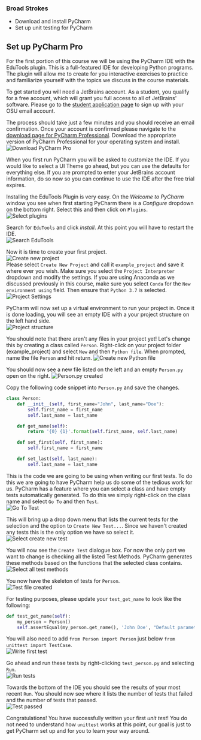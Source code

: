 ### Broad Strokes
* Download and install PyCharm
* Set up unit testing for PyCharm

## Set up PyCharm Pro
For the first portion of this course we will be using the PyCharm IDE with the EduTools plugin. This is a full-featured IDE for developing Python programs. The plugin will allow me to create for you interactive exercises to practice and familiarize yourself with the topics we discuss in the course materials.

To get started you will need a JetBrains account. As a student, you qualify for a free account, which will grant you full access to all of JetBrains' software. Please go to the [student application page](https://www.jetbrains.com/student/) to sign up with your OSU email account. 

The process should take just a few minutes and you should receive an email confirmation. Once your account is confirmed please navigate to the [download page for PyCharm Professional](https://www.jetbrains.com/pycharm/download/). Download the appropriate version of PyCharm Professional for your operating system and install.
![Download PyCharm Pro](./images/download_pro.png)

When you first run PyCharm you will be asked to customize the IDE. If you would like to select a UI Theme go ahead, but you can use the defaults for everything else. If you are prompted to enter your JetBrains account information, do so now so you can continue to use the IDE after the free trial expires.

Installing the EduTools Plugin is very easy. On the _Welcome to PyCharm_ window you see when first starting PyCharm there is a _Configure_ dropdown on the bottom right. Select this and then click on `Plugins`.  
![Select plugins](./images/select_plugins.png)

Search for `EduTools` and click _install_. At this point you will have to restart the IDE.  
![Search EduTools](./images/search_edutools.png)

Now it is time to create your first project.  
![Create new project](./images/create_new.png)  
Please select `Create New Project` and call it `example_project` and save it where ever you wish. Make sure you select the `Project Interpreter` dropdown and modify the settings. If you are using Anaconda as we discussed previously in this course, make sure you select `Conda` for the `New environment using` field. Then ensure that `Python 3.7` is selected.
![Project Settings](./images/project_settings.png)

PyCharm will now set up a virtual environment to run your project in. Once it is done loading, you will see an empty IDE with a your project structure on the left hand side.  
![Project structure](./images/project_structure.png)

You should note that there aren't any files in your project yet! Let's change this by creating a class called `Person`. Right-click on your project folder (example_project) and select `New` and then `Python file`. When prompted, name the file `Person` and hit return.
![Create new Python file](./images/new_python_file.png)

You should now see a new file listed on the left and an empty `Person.py` open on the right.
![Person.py created](./images/person_created.png)

Copy the following code snippet into `Person.py` and save the changes.

```Python
class Person:
    def __init__(self, first_name="John", last_name="Doe"):
        self.first_name = first_name
        self.last_name = last_name

    def get_name(self):
        return '{0} {1}'.format(self.first_name, self.last_name)

    def set_first(self, first_name):
        self.first_name = first_name

    def set_last(self, last_name):
        self.last_name = last_name
```

This is the code we are going to be using when writing our first tests. To do this we are going to have PyCharm help us do some of the tedious work for us. PyCharm has a feature where you can select a class and have empty tests automatically generated. To do this we simply right-click on the class name and select `Go To` and then `Test`.  
![Go To Test](./images/go_to_test.png)

This will bring up a drop down menu that lists the current tests for the selection and the option to `Create New Test...`. Since we haven't created any tests this is the only option we have so select it.  
![Select create new test](./images/select_create_new.png)

You will now see the `Create Test` dialogue box. For now the only part we want to change is checking all the listed Test Methods. PyCharm generates these methods based on the functions that the selected class contains.  
![Select all test methods](./images/select_tests.png)

You now have the skeleton of tests for `Person`.  
![Test file created](./images/test_file_created.png)

For testing purposes, please update your `test_get_name` to look like the following:
```Python
def test_get_name(self):
	my_person = Person()
	self.assertEqual(my_person.get_name(), 'John Doe', "Default parameters do not work")
```

You will also need to add `from Person import Person` just below `from unittest import TestCase`.  
![Write first test](./images/write_first_test.png)

Go ahead and run these tests by right-clicking `test_person.py` and selecting `Run`.  
![Run tests](./images/run_tests.png)

Towards the bottom of the IDE you should see the results of your most recent `Run`. You should now see where it lists the number of tests that failed and the number of tests that passed.  
![Test passed](./images/test_passed.png)

Congratulations! You have successfully written your first _unit test_! You do not need to understand how `unittest` works at this point, our goal is just to get PyCharm set up and for you to learn your way around.



